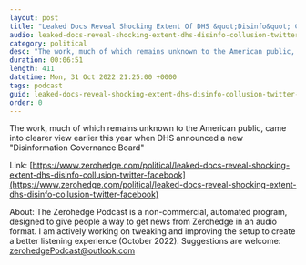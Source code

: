 ```yaml
---
layout: post
title: "Leaked Docs Reveal Shocking Extent Of DHS &quot;Disinfo&quot; Collusion With Twitter, Facebook"
audio: leaked-docs-reveal-shocking-extent-dhs-disinfo-collusion-twitter-facebook-0
category: political
desc: "The work, much of which remains unknown to the American public, came into clearer view earlier this year when DHS announced a new &quot;Disinformation Governance Board&quot;"
duration: 00:06:51
length: 411
datetime: Mon, 31 Oct 2022 21:25:00 +0000
tags: podcast
guid: leaked-docs-reveal-shocking-extent-dhs-disinfo-collusion-twitter-facebook-0
order: 0
---
```

The work, much of which remains unknown to the American public, came into clearer view earlier this year when DHS announced a new &quot;Disinformation Governance Board&quot;

Link: [https://www.zerohedge.com/political/leaked-docs-reveal-shocking-extent-dhs-disinfo-collusion-twitter-facebook](https://www.zerohedge.com/political/leaked-docs-reveal-shocking-extent-dhs-disinfo-collusion-twitter-facebook)

About: The Zerohedge Podcast is a non-commercial, automated program, designed to give people a way to get news from Zerohedge in an audio format.  I am actively working on tweaking and improving the setup to create a better listening experience (October 2022).  Suggestions are welcome: [zerohedgePodcast@outlook.com](mailto:zerohedgePodcast@outlook.com)